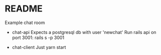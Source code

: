 # README
Example chat room

* chat-api
Expects a postgresql db with user 'newchat'
Run rails api on port 3001:
  rails s -p 3001

* chat-client
Just yarn start
